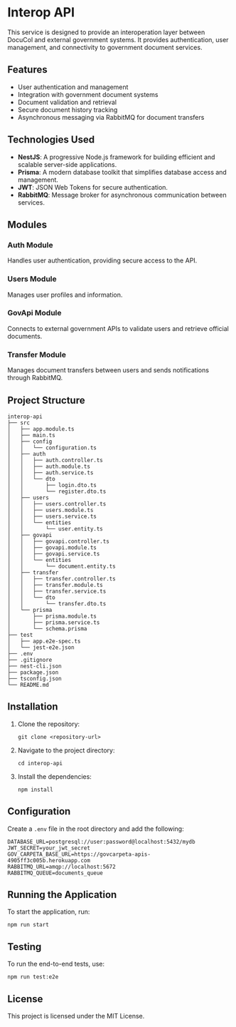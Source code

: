 # Interop API

This service is designed to provide an interoperation layer between DocuCol and external government systems. It provides authentication, user management, and connectivity to government document services.

## Features

- User authentication and management
- Integration with government document systems
- Document validation and retrieval
- Secure document history tracking
- Asynchronous messaging via RabbitMQ for document transfers

## Technologies Used

- **NestJS**: A progressive Node.js framework for building efficient and scalable server-side applications.
- **Prisma**: A modern database toolkit that simplifies database access and management.
- **JWT**: JSON Web Tokens for secure authentication.
- **RabbitMQ**: Message broker for asynchronous communication between services.

## Modules

### Auth Module
Handles user authentication, providing secure access to the API.

### Users Module
Manages user profiles and information.

### GovApi Module
Connects to external government APIs to validate users and retrieve official documents.

### Transfer Module
Manages document transfers between users and sends notifications through RabbitMQ.

## Project Structure

```
interop-api
├── src
│   ├── app.module.ts
│   ├── main.ts
│   ├── config
│   │   └── configuration.ts
│   ├── auth
│   │   ├── auth.controller.ts
│   │   ├── auth.module.ts
│   │   ├── auth.service.ts
│   │   └── dto
│   │       ├── login.dto.ts
│   │       └── register.dto.ts
│   ├── users
│   │   ├── users.controller.ts
│   │   ├── users.module.ts
│   │   ├── users.service.ts
│   │   └── entities
│   │       └── user.entity.ts
│   ├── govapi
│   │   ├── govapi.controller.ts
│   │   ├── govapi.module.ts
│   │   ├── govapi.service.ts
│   │   └── entities
│   │       └── document.entity.ts
│   ├── transfer
│   │   ├── transfer.controller.ts
│   │   ├── transfer.module.ts
│   │   ├── transfer.service.ts
│   │   └── dto
│   │       └── transfer.dto.ts
│   └── prisma
│       ├── prisma.module.ts
│       ├── prisma.service.ts
│       └── schema.prisma
├── test
│   ├── app.e2e-spec.ts
│   └── jest-e2e.json
├── .env
├── .gitignore
├── nest-cli.json
├── package.json
├── tsconfig.json
└── README.md
```

## Installation

1. Clone the repository:
   ```
   git clone <repository-url>
   ```
2. Navigate to the project directory:
   ```
   cd interop-api
   ```
3. Install the dependencies:
   ```
   npm install
   ```

## Configuration

Create a `.env` file in the root directory and add the following:

```
DATABASE_URL=postgresql://user:password@localhost:5432/mydb
JWT_SECRET=your_jwt_secret
GOV_CARPETA_BASE_URL=https://govcarpeta-apis-4905ff3c005b.herokuapp.com
RABBITMQ_URL=amqp://localhost:5672
RABBITMQ_QUEUE=documents_queue
```

## Running the Application

To start the application, run:
```
npm run start
```

## Testing

To run the end-to-end tests, use:
```
npm run test:e2e
```

## License

This project is licensed under the MIT License.
